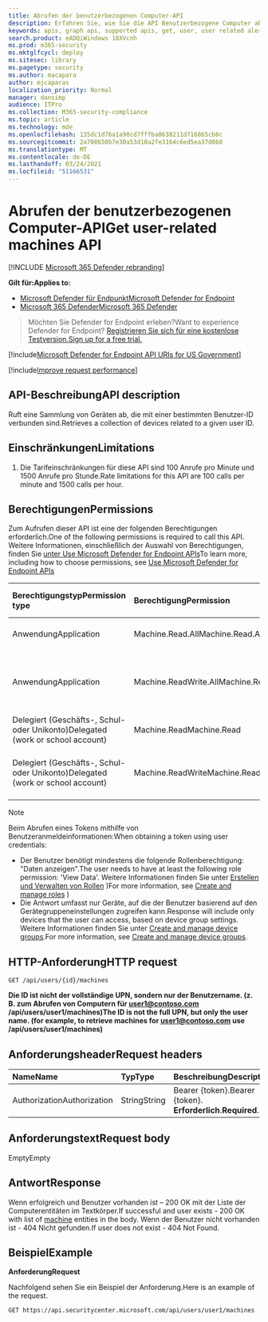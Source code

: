```yaml
---
title: Abrufen der benutzerbezogenen Computer-API
description: Erfahren Sie, wie Sie die API Benutzerbezogene Computer abrufen verwenden, um eine Sammlung von Geräten im Zusammenhang mit einer Benutzer-ID in Microsoft Defender for Endpoint abzurufen.
keywords: apis, graph api, supported apis, get, user, user related alerts
search.product: eADQiWindows 10XVcnh
ms.prod: m365-security
ms.mktglfcycl: deploy
ms.sitesec: library
ms.pagetype: security
ms.author: macapara
author: mjcaparas
localization_priority: Normal
manager: dansimp
audience: ITPro
ms.collection: M365-security-compliance
ms.topic: article
ms.technology: mde
ms.openlocfilehash: 135dc1d76a1a90cd7fffba0638211d716865cb0c
ms.sourcegitcommit: 2a708650b7e30a53d10a2fe3164c6ed5ea37d868
ms.translationtype: MT
ms.contentlocale: de-DE
ms.lasthandoff: 03/24/2021
ms.locfileid: "51166531"
---
```

# <a name="get-user-related-machines-api"></a><span data-ttu-id="93a75-104">Abrufen der benutzerbezogenen Computer-API</span><span class="sxs-lookup"><span data-stu-id="93a75-104">Get user-related machines API</span></span>

[!INCLUDE [Microsoft 365 Defender rebranding](../../includes/microsoft-defender.md)]

<span data-ttu-id="93a75-105">**Gilt für:**</span><span class="sxs-lookup"><span data-stu-id="93a75-105">**Applies to:**</span></span>
- [<span data-ttu-id="93a75-106">Microsoft Defender für Endpunkt</span><span class="sxs-lookup"><span data-stu-id="93a75-106">Microsoft Defender for Endpoint</span></span>](https://go.microsoft.com/fwlink/p/?linkid=2154037)
- [<span data-ttu-id="93a75-107">Microsoft 365 Defender</span><span class="sxs-lookup"><span data-stu-id="93a75-107">Microsoft 365 Defender</span></span>](https://go.microsoft.com/fwlink/?linkid=2118804)

> <span data-ttu-id="93a75-108">Möchten Sie Defender for Endpoint erleben?</span><span class="sxs-lookup"><span data-stu-id="93a75-108">Want to experience Defender for Endpoint?</span></span> [<span data-ttu-id="93a75-109">Registrieren Sie sich für eine kostenlose Testversion.</span><span class="sxs-lookup"><span data-stu-id="93a75-109">Sign up for a free trial.</span></span>](https://www.microsoft.com/microsoft-365/windows/microsoft-defender-atp?ocid=docs-wdatp-exposedapis-abovefoldlink) 


[!include[Microsoft Defender for Endpoint API URIs for US Government](../../includes/microsoft-defender-api-usgov.md)]

[!include[Improve request performance](../../includes/improve-request-performance.md)]

## <a name="api-description"></a><span data-ttu-id="93a75-110">API-Beschreibung</span><span class="sxs-lookup"><span data-stu-id="93a75-110">API description</span></span>
<span data-ttu-id="93a75-111">Ruft eine Sammlung von Geräten ab, die mit einer bestimmten Benutzer-ID verbunden sind.</span><span class="sxs-lookup"><span data-stu-id="93a75-111">Retrieves a collection of devices related to a given user ID.</span></span>


## <a name="limitations"></a><span data-ttu-id="93a75-112">Einschränkungen</span><span class="sxs-lookup"><span data-stu-id="93a75-112">Limitations</span></span>
1. <span data-ttu-id="93a75-113">Die Tarifeinschränkungen für diese API sind 100 Anrufe pro Minute und 1500 Anrufe pro Stunde.</span><span class="sxs-lookup"><span data-stu-id="93a75-113">Rate limitations for this API are 100 calls per minute and 1500 calls per hour.</span></span>


## <a name="permissions"></a><span data-ttu-id="93a75-114">Berechtigungen</span><span class="sxs-lookup"><span data-stu-id="93a75-114">Permissions</span></span>
<span data-ttu-id="93a75-115">Zum Aufrufen dieser API ist eine der folgenden Berechtigungen erforderlich.</span><span class="sxs-lookup"><span data-stu-id="93a75-115">One of the following permissions is required to call this API.</span></span> <span data-ttu-id="93a75-116">Weitere Informationen, einschließlich der Auswahl von Berechtigungen, finden Sie [unter Use Microsoft Defender for Endpoint APIs](apis-intro.md)</span><span class="sxs-lookup"><span data-stu-id="93a75-116">To learn more, including how to choose permissions, see [Use Microsoft Defender for Endpoint APIs](apis-intro.md)</span></span>

<span data-ttu-id="93a75-117">Berechtigungstyp</span><span class="sxs-lookup"><span data-stu-id="93a75-117">Permission type</span></span> |   <span data-ttu-id="93a75-118">Berechtigung</span><span class="sxs-lookup"><span data-stu-id="93a75-118">Permission</span></span>  |   <span data-ttu-id="93a75-119">Anzeigename der Berechtigung</span><span class="sxs-lookup"><span data-stu-id="93a75-119">Permission display name</span></span>
:---|:---|:---
<span data-ttu-id="93a75-120">Anwendung</span><span class="sxs-lookup"><span data-stu-id="93a75-120">Application</span></span> |   <span data-ttu-id="93a75-121">Machine.Read.All</span><span class="sxs-lookup"><span data-stu-id="93a75-121">Machine.Read.All</span></span> |  <span data-ttu-id="93a75-122">"Alle Computerprofile lesen"</span><span class="sxs-lookup"><span data-stu-id="93a75-122">'Read all machine profiles'</span></span>
<span data-ttu-id="93a75-123">Anwendung</span><span class="sxs-lookup"><span data-stu-id="93a75-123">Application</span></span> |   <span data-ttu-id="93a75-124">Machine.ReadWrite.All</span><span class="sxs-lookup"><span data-stu-id="93a75-124">Machine.ReadWrite.All</span></span> | <span data-ttu-id="93a75-125">"Alle Computerinformationen lesen und schreiben"</span><span class="sxs-lookup"><span data-stu-id="93a75-125">'Read and write all machine information'</span></span>
<span data-ttu-id="93a75-126">Delegiert (Geschäfts-, Schul- oder Unikonto)</span><span class="sxs-lookup"><span data-stu-id="93a75-126">Delegated (work or school account)</span></span> | <span data-ttu-id="93a75-127">Machine.Read</span><span class="sxs-lookup"><span data-stu-id="93a75-127">Machine.Read</span></span> | <span data-ttu-id="93a75-128">"Computerinformationen lesen"</span><span class="sxs-lookup"><span data-stu-id="93a75-128">'Read machine information'</span></span>
<span data-ttu-id="93a75-129">Delegiert (Geschäfts-, Schul- oder Unikonto)</span><span class="sxs-lookup"><span data-stu-id="93a75-129">Delegated (work or school account)</span></span> | <span data-ttu-id="93a75-130">Machine.ReadWrite</span><span class="sxs-lookup"><span data-stu-id="93a75-130">Machine.ReadWrite</span></span> | <span data-ttu-id="93a75-131">"Computerinformationen lesen und schreiben"</span><span class="sxs-lookup"><span data-stu-id="93a75-131">'Read and write machine information'</span></span>

>[!Note]
> <span data-ttu-id="93a75-132">Beim Abrufen eines Tokens mithilfe von Benutzeranmeldeinformationen:</span><span class="sxs-lookup"><span data-stu-id="93a75-132">When obtaining a token using user credentials:</span></span>
>- <span data-ttu-id="93a75-133">Der Benutzer benötigt mindestens die folgende Rollenberechtigung: "Daten anzeigen".</span><span class="sxs-lookup"><span data-stu-id="93a75-133">The user needs to have at least the following role permission: 'View Data'.</span></span> <span data-ttu-id="93a75-134">Weitere Informationen finden Sie unter [Erstellen und Verwalten von Rollen](user-roles.md) )</span><span class="sxs-lookup"><span data-stu-id="93a75-134">For more information, see [Create and manage roles](user-roles.md) )</span></span>
>- <span data-ttu-id="93a75-135">Die Antwort umfasst nur Geräte, auf die der Benutzer basierend auf den Gerätegruppeneinstellungen zugreifen kann.</span><span class="sxs-lookup"><span data-stu-id="93a75-135">Response will include only devices that the user can access, based on device group settings.</span></span> <span data-ttu-id="93a75-136">Weitere Informationen finden Sie unter [Create and manage device groups](machine-groups.md).</span><span class="sxs-lookup"><span data-stu-id="93a75-136">For more information, see [Create and manage device groups](machine-groups.md).</span></span>

## <a name="http-request"></a><span data-ttu-id="93a75-137">HTTP-Anforderung</span><span class="sxs-lookup"><span data-stu-id="93a75-137">HTTP request</span></span>
```
GET /api/users/{id}/machines
```

<span data-ttu-id="93a75-138">**Die ID ist nicht der vollständige UPN, sondern nur der Benutzername. (z. B. zum Abrufen von Computern für user1@contoso.com /api/users/user1/machines)**</span><span class="sxs-lookup"><span data-stu-id="93a75-138">**The ID is not the full UPN, but only the user name. (for example, to retrieve machines for user1@contoso.com use /api/users/user1/machines)**</span></span>


## <a name="request-headers"></a><span data-ttu-id="93a75-139">Anforderungsheader</span><span class="sxs-lookup"><span data-stu-id="93a75-139">Request headers</span></span>

<span data-ttu-id="93a75-140">Name</span><span class="sxs-lookup"><span data-stu-id="93a75-140">Name</span></span> | <span data-ttu-id="93a75-141">Typ</span><span class="sxs-lookup"><span data-stu-id="93a75-141">Type</span></span> | <span data-ttu-id="93a75-142">Beschreibung</span><span class="sxs-lookup"><span data-stu-id="93a75-142">Description</span></span>
:---|:---|:---
<span data-ttu-id="93a75-143">Authorization</span><span class="sxs-lookup"><span data-stu-id="93a75-143">Authorization</span></span> | <span data-ttu-id="93a75-144">String</span><span class="sxs-lookup"><span data-stu-id="93a75-144">String</span></span> | <span data-ttu-id="93a75-145">Bearer {token}.</span><span class="sxs-lookup"><span data-stu-id="93a75-145">Bearer {token}.</span></span> <span data-ttu-id="93a75-146">**Erforderlich**.</span><span class="sxs-lookup"><span data-stu-id="93a75-146">**Required**.</span></span>


## <a name="request-body"></a><span data-ttu-id="93a75-147">Anforderungstext</span><span class="sxs-lookup"><span data-stu-id="93a75-147">Request body</span></span>
<span data-ttu-id="93a75-148">Empty</span><span class="sxs-lookup"><span data-stu-id="93a75-148">Empty</span></span>

## <a name="response"></a><span data-ttu-id="93a75-149">Antwort</span><span class="sxs-lookup"><span data-stu-id="93a75-149">Response</span></span>
<span data-ttu-id="93a75-150">Wenn erfolgreich und Benutzer vorhanden ist – [](machine.md) 200 OK mit der Liste der Computerentitäten im Textkörper.</span><span class="sxs-lookup"><span data-stu-id="93a75-150">If successful and user exists - 200 OK with list of [machine](machine.md) entities in the body.</span></span> <span data-ttu-id="93a75-151">Wenn der Benutzer nicht vorhanden ist - 404 Nicht gefunden.</span><span class="sxs-lookup"><span data-stu-id="93a75-151">If user does not exist - 404 Not Found.</span></span>


## <a name="example"></a><span data-ttu-id="93a75-152">Beispiel</span><span class="sxs-lookup"><span data-stu-id="93a75-152">Example</span></span>

<span data-ttu-id="93a75-153">**Anforderung**</span><span class="sxs-lookup"><span data-stu-id="93a75-153">**Request**</span></span>

<span data-ttu-id="93a75-154">Nachfolgend sehen Sie ein Beispiel der Anforderung.</span><span class="sxs-lookup"><span data-stu-id="93a75-154">Here is an example of the request.</span></span>

```http
GET https://api.securitycenter.microsoft.com/api/users/user1/machines
```
